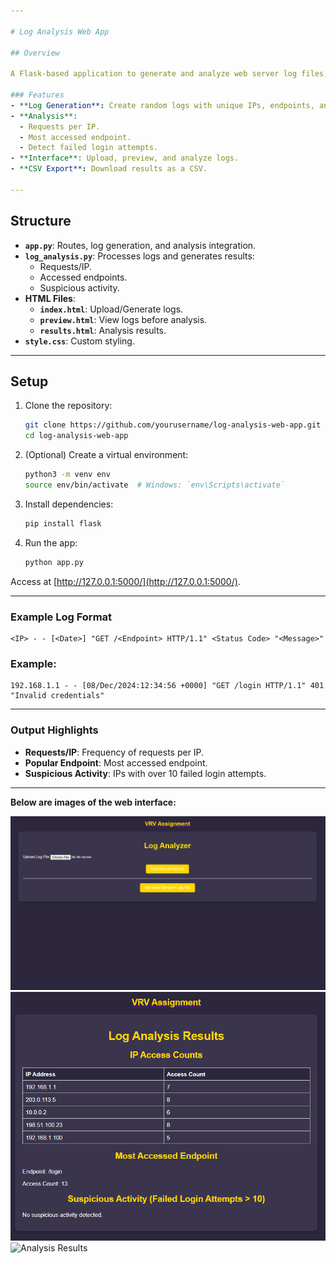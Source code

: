 ```yaml
---

# Log Analysis Web App

## Overview

A Flask-based application to generate and analyze web server log files, providing insights into traffic, endpoints, and suspicious activities.

### Features
- **Log Generation**: Create random logs with unique IPs, endpoints, and status codes.
- **Analysis**:
  - Requests per IP.
  - Most accessed endpoint.
  - Detect failed login attempts.
- **Interface**: Upload, preview, and analyze logs.
- **CSV Export**: Download results as a CSV.

---
```


## Structure

- **`app.py`**: Routes, log generation, and analysis integration.
- **`log_analysis.py`**: Processes logs and generates results:
  - Requests/IP.
  - Accessed endpoints.
  - Suspicious activity.
- **HTML Files**: 
  - **`index.html`**: Upload/Generate logs.
  - **`preview.html`**: View logs before analysis.
  - **`results.html`**: Analysis results.
- **`style.css`**: Custom styling.

---

## Setup

1. Clone the repository:
   ```bash
   git clone https://github.com/yourusername/log-analysis-web-app.git
   cd log-analysis-web-app
   ```

2. (Optional) Create a virtual environment:
   ```bash
   python3 -m venv env
   source env/bin/activate  # Windows: `env\Scripts\activate`
   ```

3. Install dependencies:
   ```bash
   pip install flask
   ```

4. Run the app:
   ```bash
   python app.py
   ```

Access at [http://127.0.0.1:5000/](http://127.0.0.1:5000/).

---

### Example Log Format
```plaintext
<IP> - - [<Date>] "GET /<Endpoint> HTTP/1.1" <Status Code> "<Message>"
```

### Example:
```plaintext
192.168.1.1 - - [08/Dec/2024:12:34:56 +0000] "GET /login HTTP/1.1" 401 "Invalid credentials"
```

---

### Output Highlights
- **Requests/IP**: Frequency of requests per IP.
- **Popular Endpoint**: Most accessed endpoint.
- **Suspicious Activity**: IPs with over 10 failed login attempts.

---

**Below are images of the web interface:**

<img src="images/home.png" alt="Homepage">
<img src="images/answer.png" alt="Log Preview">
<img src="iamges/generate.png" alt="Analysis Results">
